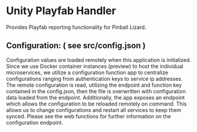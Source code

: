 # Unity Playfab Handler

Provides Playfab reporting functionality for Pinball Lizard.

## Configuration: ( see src/config.json )

Configuration values are loaded remotely when this application is initialized. Since we use Docker container instances (preview) to host the individual microservices,
we utilize a configuration function app to centralize configurations ranging from authentication keys to service ip addresses. The remote configuration is read,
utilizing the endpoint and function key contained in the config.json, then the file is overwritten with configuration data loaded from the endpoint. Additionally,
the app exposes an endpoint which allows the configuration to be reloaded remotely on command. This allows us to change configurations and restart all services
to keep them synced. Please see the web functions for further information on the configuration endpoint.
